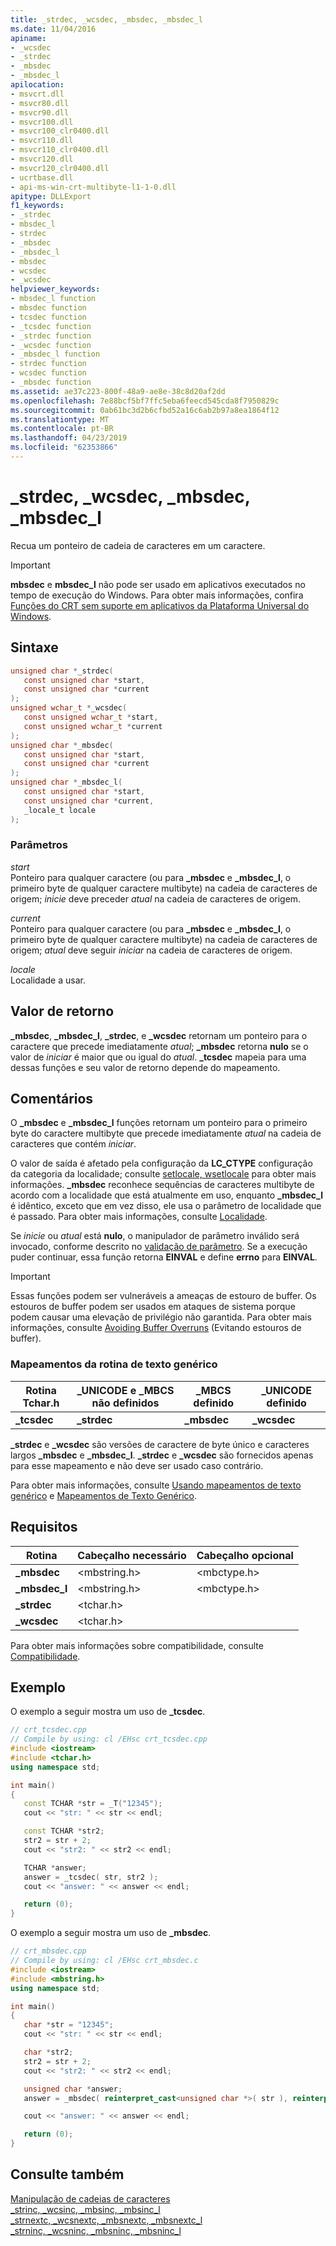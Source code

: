 ```yaml
---
title: _strdec, _wcsdec, _mbsdec, _mbsdec_l
ms.date: 11/04/2016
apiname:
- _wcsdec
- _strdec
- _mbsdec
- _mbsdec_l
apilocation:
- msvcrt.dll
- msvcr80.dll
- msvcr90.dll
- msvcr100.dll
- msvcr100_clr0400.dll
- msvcr110.dll
- msvcr110_clr0400.dll
- msvcr120.dll
- msvcr120_clr0400.dll
- ucrtbase.dll
- api-ms-win-crt-multibyte-l1-1-0.dll
apitype: DLLExport
f1_keywords:
- _strdec
- mbsdec_l
- strdec
- _mbsdec
- _mbsdec_l
- mbsdec
- wcsdec
- _wcsdec
helpviewer_keywords:
- mbsdec_l function
- mbsdec function
- tcsdec function
- _tcsdec function
- _strdec function
- _wcsdec function
- _mbsdec_l function
- strdec function
- wcsdec function
- _mbsdec function
ms.assetid: ae37c223-800f-48a9-ae8e-38c8d20af2dd
ms.openlocfilehash: 7e88bcf5bf7ffc5eba6feecd545cda8f7950829c
ms.sourcegitcommit: 0ab61bc3d2b6cfbd52a16c6ab2b97a8ea1864f12
ms.translationtype: MT
ms.contentlocale: pt-BR
ms.lasthandoff: 04/23/2019
ms.locfileid: "62353866"
---
```

# <a name="strdec-wcsdec-mbsdec-mbsdecl"></a>_strdec, _wcsdec, _mbsdec, _mbsdec_l

Recua um ponteiro de cadeia de caracteres em um caractere.

> [!IMPORTANT]
> **mbsdec** e **mbsdec_l** não pode ser usado em aplicativos executados no tempo de execução do Windows. Para obter mais informações, confira [Funções do CRT sem suporte em aplicativos da Plataforma Universal do Windows](../../cppcx/crt-functions-not-supported-in-universal-windows-platform-apps.md).

## <a name="syntax"></a>Sintaxe

```C
unsigned char *_strdec(
   const unsigned char *start,
   const unsigned char *current
);
unsigned wchar_t *_wcsdec(
   const unsigned wchar_t *start,
   const unsigned wchar_t *current
);
unsigned char *_mbsdec(
   const unsigned char *start,
   const unsigned char *current
);
unsigned char *_mbsdec_l(
   const unsigned char *start,
   const unsigned char *current,
   _locale_t locale
);
```

### <a name="parameters"></a>Parâmetros

*start*<br/>
Ponteiro para qualquer caractere (ou para **_mbsdec** e **_mbsdec_l**, o primeiro byte de qualquer caractere multibyte) na cadeia de caracteres de origem; *inicie* deve preceder *atual* na cadeia de caracteres de origem.

*current*<br/>
Ponteiro para qualquer caractere (ou para **_mbsdec** e **_mbsdec_l**, o primeiro byte de qualquer caractere multibyte) na cadeia de caracteres de origem; *atual* deve seguir *iniciar* na cadeia de caracteres de origem.

*locale*<br/>
Localidade a usar.

## <a name="return-value"></a>Valor de retorno

**_mbsdec**, **_mbsdec_l**, **_strdec**, e **_wcsdec** retornam um ponteiro para o caractere que precede imediatamente *atual*; **_mbsdec** retorna **nulo** se o valor de *iniciar* é maior que ou igual do *atual*. **_tcsdec** mapeia para uma dessas funções e seu valor de retorno depende do mapeamento.

## <a name="remarks"></a>Comentários

O **_mbsdec** e **_mbsdec_l** funções retornam um ponteiro para o primeiro byte do caractere multibyte que precede imediatamente *atual* na cadeia de caracteres que contém *iniciar*.

O valor de saída é afetado pela configuração da **LC_CTYPE** configuração da categoria da localidade; consulte [setlocale, wsetlocale](setlocale-wsetlocale.md) para obter mais informações.  **_mbsdec** reconhece sequências de caracteres multibyte de acordo com a localidade que está atualmente em uso, enquanto **_mbsdec_l** é idêntico, exceto que em vez disso, ele usa o parâmetro de localidade que é passado. Para obter mais informações, consulte [Localidade](../../c-runtime-library/locale.md).

Se *inicie* ou *atual* está **nulo**, o manipulador de parâmetro inválido será invocado, conforme descrito no [validação de parâmetro](../../c-runtime-library/parameter-validation.md). Se a execução puder continuar, essa função retorna **EINVAL** e define **errno** para **EINVAL**.

> [!IMPORTANT]
> Essas funções podem ser vulneráveis a ameaças de estouro de buffer. Os estouros de buffer podem ser usados em ataques de sistema porque podem causar uma elevação de privilégio não garantida. Para obter mais informações, consulte [Avoiding Buffer Overruns](/windows/desktop/SecBP/avoiding-buffer-overruns) (Evitando estouros de buffer).

### <a name="generic-text-routine-mappings"></a>Mapeamentos da rotina de texto genérico

|Rotina Tchar.h|_UNICODE e _MBCS não definidos|_MBCS definido|_UNICODE definido|
|---------------------|--------------------------------------|--------------------|-----------------------|
|**_tcsdec**|**_strdec**|**_mbsdec**|**_wcsdec**|

**_strdec** e **_wcsdec** são versões de caractere de byte único e caracteres largos **_mbsdec** e **_mbsdec_l**. **_strdec** e **_wcsdec** são fornecidos apenas para esse mapeamento e não deve ser usado caso contrário.

Para obter mais informações, consulte [Usando mapeamentos de texto genérico](../../c-runtime-library/using-generic-text-mappings.md) e [Mapeamentos de Texto Genérico](../../c-runtime-library/generic-text-mappings.md).

## <a name="requirements"></a>Requisitos

|Rotina|Cabeçalho necessário|Cabeçalho opcional|
|-------------|---------------------|---------------------|
|**_mbsdec**|\<mbstring.h>|\<mbctype.h>|
|**_mbsdec_l**|\<mbstring.h>|\<mbctype.h>|
|**_strdec**|\<tchar.h>||
|**_wcsdec**|\<tchar.h>||

Para obter mais informações sobre compatibilidade, consulte [Compatibilidade](../../c-runtime-library/compatibility.md).

## <a name="example"></a>Exemplo

O exemplo a seguir mostra um uso de **_tcsdec**.

```cpp
// crt_tcsdec.cpp
// Compile by using: cl /EHsc crt_tcsdec.cpp
#include <iostream>
#include <tchar.h>
using namespace std;

int main()
{
   const TCHAR *str = _T("12345");
   cout << "str: " << str << endl;

   const TCHAR *str2;
   str2 = str + 2;
   cout << "str2: " << str2 << endl;

   TCHAR *answer;
   answer = _tcsdec( str, str2 );
   cout << "answer: " << answer << endl;

   return (0);
}
```

O exemplo a seguir mostra um uso de **_mbsdec**.

```cpp
// crt_mbsdec.cpp
// Compile by using: cl /EHsc crt_mbsdec.c
#include <iostream>
#include <mbstring.h>
using namespace std;

int main()
{
   char *str = "12345";
   cout << "str: " << str << endl;

   char *str2;
   str2 = str + 2;
   cout << "str2: " << str2 << endl;

   unsigned char *answer;
   answer = _mbsdec( reinterpret_cast<unsigned char *>( str ), reinterpret_cast<unsigned char *>( str2 ));

   cout << "answer: " << answer << endl;

   return (0);
}
```

## <a name="see-also"></a>Consulte também

[Manipulação de cadeias de caracteres](../../c-runtime-library/string-manipulation-crt.md)<br/>
[_strinc, _wcsinc, _mbsinc, _mbsinc_l](strinc-wcsinc-mbsinc-mbsinc-l.md)<br/>
[_strnextc, _wcsnextc, _mbsnextc, _mbsnextc_l](strnextc-wcsnextc-mbsnextc-mbsnextc-l.md)<br/>
[_strninc, _wcsninc, _mbsninc, _mbsninc_l](strninc-wcsninc-mbsninc-mbsninc-l.md)<br/>

